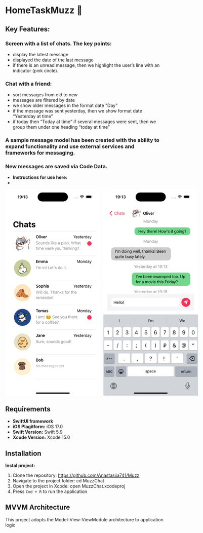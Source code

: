 # HomeTaskMuzz 📲
## Key Features:
### Screen with a list of chats. The key points:
- display the latest message
- displayed the date of the last message
- if there is an unread message, then we highlight the user’s line with an indicator (pink circle).
### Chat with a friend:
- sort messages from old to new 
- messages are filtered by date
- we show older messages in the format date "Day" 
- if the message was sent yesterday, then we show format date “Yesterday at time” 
- if today then “Today at time” 
   if several messages were sent, then we group them under one heading “today at time”
### A sample message model has been created with the ability to expand functionality and use external services and frameworks for messaging.
### New messages are saved via Code Data.
  
- **Instructions for use here:**
- 
<div style="display: flex; flex-direction: row;">
    <img src="Simulator Screenshot - iPhone 15 Pro - 2024-04-17 at 19.13.26.png" width="300" height="650" style="margin-right: 10px;">
    <img src="Simulator Screenshot - iPhone 15 Pro - 2024-04-17 at 19.13.42.png" width="300" height="650">
</div>


## Requirements
- **SwiftUI framework**
- **iOS Plagitform:** iOS 17.0 
- **Swift Version:** Swift 5.9
- **Xcode Version:** Xcode 15.0

## Installation
**Instal project:** 
1. Clone the repository: https://github.com/Anastasiia741/Muzz
2. Navigate to the project folder: cd MuzzChat
3. Open the project in Xcode: open MuzzChat.xcodeproj
4. Press `Cmd + R` to run the application


## MVVM Architecture
This project adopts the Model-View-ViewModule architecture to application logic

